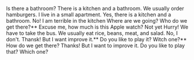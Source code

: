 Is there a bathroom?
There is a kitchen and a bathroom.
We usually order hamburgers.
I live in a small apartment.
Yes, there is a kitchen and a bathroom.
No! I am terrible in the kitchen
Where are we going?
Who do we get there?**
Excuse me, how much is this Apple watch?
Not yet
Hurry! We have to take the bus.
We usually eat rice, beans, meat, and salad.
No, I don't.
Thansk! But I want improve it.**
Do you like to play it?
Witch one?**
How do we get there?
Thanks! But I want to improve it.
Do you like to play that?
Which one?

